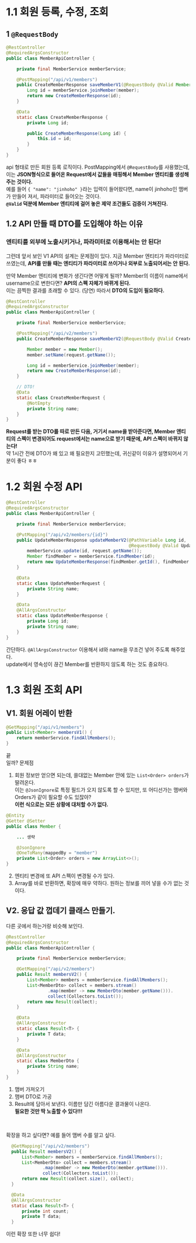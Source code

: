 # 1.1 회원 등록, 수정, 조회
## 1 `@RequestBody`
```java
@RestController
@RequiredArgsConstructor
public class MemberApiController {

    private final MemberService memberService;

    @PostMapping("/api/v1/members")
    public CreateMemberResponse saveMemberV1(@RequestBody @Valid Member member) {
        Long id = memberService.joinMember(member);
        return new CreateMemberResponse(id);
    }

    @Data
    static class CreateMemberResponse {
        private Long id;

        public CreateMemberResponse(Long id) {
            this.id = id;
        }
    }
}
```
api 형태로 만든 회원 등록 로직이다. PostMapping에서 `@RequestBody`를 사용했는데, 이는 **JSON형식으로 들어온 Request에서 값들을 매핑해서 Member 엔티티를 생성해주는 것이다.** <br> 
예를 들어 `{ "name": "jinhoho" }`라는 입력이 들어왔다면, name이 jinhoho인 맴버가 만들어 져서, 파라미터로 들어오는 것이다. <br>
**`@Valid` 덕분에 Member 엔티티에 걸어 놓은 제약 조건들도 검증이 거쳐진다.**

 
## 1.2 API 만들 때 DTO를 도입해야 하는 이유
### 엔티티를 외부에 노출시키거나, 파라미터로 이용해서는 안 된다!

그런데 앞서 보인 V1 API의 설계는 문제점이 있다. 지금 Member 엔티티가 파라미터로 쓰였는데, **API를 만들 때는 엔티티가 파라미터로 쓰이거나 외부로 노출되어서는 안 된다.** <br>

만약 Member 엔티티에 변화가 생긴다면 어떻게 될까? Member의 이름이 name에서 username으로 변한다면? **API의 스펙 자체가 바뀌게 된다.** <br>
이는 끔찍한 결과를 초래할 수 있다. (당연) 따라서 **DTO의 도입이 필요하다.**

```java
@RestController
@RequiredArgsConstructor
public class MemberApiController {

    private final MemberService memberService;

    @PostMapping("/api/v2/members")
    public CreateMemberResponse saveMemberV2(@RequestBody @Valid CreateMemberRequest request) {

        Member member = new Member();
        member.setName(request.getName());

        Long id = memberService.joinMember(member);
        return new CreateMemberResponse(id);
    }

    // DTO!
    @Data
    static class CreateMemberRequest {
        @NotEmpty
        private String name;
    }
}
```
**Request를 받는 DTO를 따로 만든 다음, 거기서 name을 받아준다면, Member 엔티티의 스펙이 변경되어도 request에서는 name으로 받기 때문에, API 스펙이 바뀌지 않는다!** <br>
약 1시간 전에 DTO가 왜 있고 왜 필요한지 고민했는데, 귀신같이 이유가 설명되어서 기분이 좋다 ㅎㅎ


# 1.2 회원 수정 API
```java
@RestController
@RequiredArgsConstructor
public class MemberApiController {

    private final MemberService memberService;

    @PutMapping("/api/v2/members/{id}")
    public UpdateMemberResponse updateMemberV2(@PathVariable Long id,
                                               @RequestBody @Valid UpdateMemberRequest request) {
        memberService.update(id, request.getName());
        Member findMember = memberService.findMember(id);
        return new UpdateMemberResponse(findMember.getId(), findMember.getName());
    }

    @Data
    static class UpdateMemberRequest {
        private String name;
    }

    @Data
    @AllArgsConstructor
    static class UpdateMemberResponse {
        private Long id;
        private String name;
    }
}
```
간단하다. `@AllArgsConstructor` 이용해서 id와 name을 무조건 넣어 주도록 해주었다. <br> 
update에서 영속성이 끊긴 Member를 반환하지 않도록 하는 것도 중요하다. <br>

# 1.3 회원 조회 API
## V1. 회원 어레이 반환 
```java
@GetMapping("/api/v1/members")
public List<Member> membersV1() {
    return memberService.findAllMembers();
}
```
끝 <br>
일까? 문제점 
1. 회원 정보만 얻으면 되는데, 쓸대없는 Member 안에 있는 `List<Order> orders`가 딸려온다. <br> 이는 `@JsonIgnore`로 특정 필드가 오지 않도록 할 수 있지만, 또 어디선가는 맴버와 Orders가 같이 필요할 수도 있잖아? <br> **이런 식으로는 모든 상황에 대처할 수가 없다.**
```java
@Entity
@Getter @Setter
public class Member {

    ... 생략

    @JsonIgnore
    @OneToMany(mappedBy = "member")
    private List<Order> orders = new ArrayList<>();
}
```
2. 엔티티 변경에 또 API 스펙이 변경될 수가 있다.
3. Array를 바로 반환하면, 확장에 매우 약하다. 원하는 정보를 끼어 넣을 수가 없는 것이다.

## V2. 응답 값 껍데기 클래스 만들기.
다른 곳에서 하는거랑 비슷해 보인다.

```java
@RestController
@RequiredArgsConstructor
public class MemberApiController {

    private final MemberService memberService;

    @GetMapping("/api/v2/members")
    public Result membersV2() {
        List<Member> members = memberService.findAllMembers();
        List<MemberDto> collect = members.stream()
                .map(member -> new MemberDto(member.getName())).
                collect(Collectors.toList());
        return new Result(collect);
    }

    @Data
    @AllArgsConstructor
    static class Result<T> {
        private T data;
    }

    @Data
    @AllArgsConstructor
    static class MemberDto {
        private String name;
    }
}
```
1. 맴버 가져오기
2. 맴버 DTO로 가공
3. Result에 담아서 보낸다.
이름만 담긴 아름다운 결과물이 나온다. <br>
**필요한 것만 딱 노출할 수 있다!!!**


<br>

확장을 하고 싶다면? 예를 들어 맴버 수를 알고 싶다.

```java
  @GetMapping("/api/v2/members")
  public Result membersV2() {
      List<Member> members = memberService.findAllMembers();
      List<MemberDto> collect = members.stream()
              .map(member -> new MemberDto(member.getName())).
              collect(Collectors.toList());
      return new Result(collect.size(), collect);
  }

  @Data
  @AllArgsConstructor
  static class Result<T> {
      private int count;
      private T data;
  }
```

이런 확장 또한 너무 쉽다!